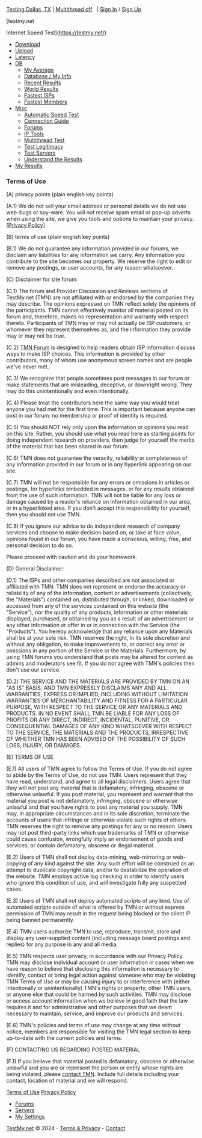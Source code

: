 [Testing Dallas, TX](https://testmy.net/mirror "Test Mirrors") | [Multithread off](https://testmy.net/multithread/?rel=ref "Enable Multithread")   | [Sign In](https://testmy.net/signin) / [Sign Up](https://testmy.net/signup)

[testmy.net  

Internet Speed Test](https://testmy.net/)

* [Download](https://testmy.net/download "Download Speed Test")
* [Upload](https://testmy.net/upload "Upload Speed Test")
* [Latency](https://testmy.net/latency "Latency Test")
* [DB](javascript:;)
    * [My Average](https://testmy.net/myaverage "My Average Internet Speed")
    * [Database / My Info](https://testmy.net/database "TestMy.net Speed Database")
    * [Recent Results](https://testmy.net/live "Recent Results")
    * [World Results](https://testmy.net/country "World Results")
    * [Fastest ISPs](https://testmy.net/hoststats "Fastest ISPs")
    * [Fastest Members](https://testmy.net/memberstats "Fastest Members")
* [Misc](javascript:;)
    * [Automatic Speed Test](https://testmy.net/auto "Automatic Speed Test")
    * [Connection Guide](https://testmy.net/connection-guide "Internet Connection Guide")
    * [Forums](https://testmy.net/ipb "TestMy.net Forums")
    * [IP Tools](https://testmy.net/iptools "IP Tools")
    * [Multithread Test](https://testmy.net/multithread "Multithread Speed Test")
    * [Test Legitimacy](https://testmy.net/legit-speed-test.php "TestMy.net Speed Test Legitimacy")
    * [Test Servers](https://testmy.net/mirror "Speed Test Servers")
    * [Understand the Results](https://testmy.net/understand-bandwidth "Understand Bandwidth")
* [My Results](https://testmy.net/myresults "My Results")

### Terms of Use

(A) privacy points (plain english key points)  
  
(A.1) We do not sell your email address or personal details we do not use web-bugs or spy-ware. You will not receive spam email or pop-up adverts when using the site, we give you tools and options to maintain your privacy. \[[Privacy Policy](http://testmy.net/legal/privacy.php)\]  
  
(B) terms of use (plain english key points)  
  
(B.1) We do not guarantee any information provided in our forums, we disclaim any liabilities for any information we carry. Any information you contribute to the site becomes our property. We reserve the right to edit or remove any postings, or user accounts, for any reason whatsoever.  
  
(C) Disclaimer for site forum:

(C.1) The forum and Provider Discussion and Reviews sections of TestMy.net (TMN) are not affiliated with or endorsed by the companies they may describe. The opinions expressed on TMN reflect solely the opinions of the participants. TMN cannot effectively monitor all material posted on its forum and, therefore, makes no representation and warranty with respect thereto. Participants of TMN may or may not actually be ISP customers, or whomever they represent themselves as, and the information they provide may or may not be true.  
  
(C.2) [TMN Forum](https://testmy.net/ipb) is designed to help readers obtain ISP information discuss ways to make ISP choices. This information is provided by other contributors, many of whom use anonymous screen names and are people we've never met.  
  
(C.3) We recognize that people sometimes post messages in our forum or make statements that are misleading, deceptive, or downright wrong. They may do this unintentionally and even intentionally.  
  
(C.4) Please treat the contributors here the same way you would treat anyone you had met for the first time. This is important because anyone can post in our forum: no membership or proof of identity is required.  
  
(C.5) You should NOT rely only upon the information or opinions you read on this site. Rather, you should use what you read here as starting points for doing independent research on providers, then judge for yourself the merits of the material that has been shared in our forum.  
  
(C.6) TMN does not guarantee the veracity, reliability or completeness of any information provided in our forum or in any hyperlink appearing on our site.  
  
(C.7) TMN will not be responsible for any errors or omissions in articles or postings, for hyperlinks embedded in messages, or for any results obtained from the use of such information. TMN will not be liable for any loss or damage caused by a reader's reliance on information obtained in our area, or in a hyperlinked area. If you don't accept this responsibility for yourself, then you should not use TMN.  
  
(C.8) If you ignore our advice to do independent research of company services and choose to make decision based on, or take at face value, opinions found in our forum, you have made a conscious, willing, free, and personal decision to do so.  
  
Please proceed with caution and do your homework.  
  
(D) General Disclaimer:  
  
(D.1) The ISPs and other companies described are not associated or affiliated with TMN. TMN does not represent or endorse the accuracy or reliability of any of the information, content or advertisements (collectively, the "Materials") contained on, distributed through, or linked, downloaded or accessed from any of the services contained on this website (the "Service"), nor the quality of any products, information or other materials displayed, purchased, or obtained by you as a result of an advertisement or any other information or offer in or in connection with the Service (the "Products"). You hereby acknowledge that any reliance upon any Materials shall be at your sole risk. TMN reserves the right, in its sole discretion and without any obligation, to make improvements to, or correct any error or omissions in any portion of the Service or the Materials. Furthermore, by using TMN forums you understand that posts may be altered for content as admins and moderators see fit. If you do not agree with TMN's policies then don't use our service.  
  
(D.2) THE SERVICE AND THE MATERIALS ARE PROVIDED BY TMN ON AN "AS IS" BASIS, AND TMN EXPRESSLY DISCLAIMS ANY AND ALL WARRANTIES, EXPRESS OR IMPLIED, INCLUDING WITHOUT LIMITATION WARRANTIES OF MERCHANTABILITY AND FITNESS FOR A PARTICULAR PURPOSE, WITH RESPECT TO THE SERVICE OR ANY MATERIALS AND PRODUCTS. IN NO EVENT SHALL TMN BE LIABLE FOR ANY LOSS OF PROFITS OR ANY DIRECT, INDIRECT, INCIDENTAL, PUNITIVE, OR CONSEQUENTIAL DAMAGES OF ANY KIND WHATSOEVER WITH RESPECT TO THE SERVICE, THE MATERIALS AND THE PRODUCTS, IRRESPECTIVE OF WHETHER TMN HAS BEEN ADVISED OF THE POSSIBILITY OF SUCH LOSS, INJURY, OR DAMAGES.  
  
(E) TERMS OF USE  
  
(E.1) All users of TMN agree to follow the Terms of Use. If you do not agree to abide by the Terms of Use, do not use TMN. Users represent that they have read, understand, and agree to all legal disclaimers. Users agree that they will not post any material that is defamatory, infringing, obscene or otherwise unlawful. If you post material, you represent and warrant that the material you post is not defamatory, infringing, obscene or otherwise unlawful and that you have rights to post any material you supply. TMN may, in appropriate circumstances and in its sole discretion, terminate the accounts of users that infringe or otherwise violate such rights of others. TMN reserves the right to remove any postings for any or no reason. Users may not post third-party links which use trademarks of TMN or otherwise could cause confusion, wrongfully imply an endorsement of goods and services, or contain defamatory, obscene or illegal material.  
  
(E.2) Users of TMN shall not deploy data-mining, web-mirroring or web-copying of any kind against the site. Any such effort will be construed as an attempt to duplicate copyright data, and/or to destabilize the operation of the website. TMN employs active log checking in order to identify users who ignore this condition of use, and will investigate fully any suspected cases.  
  
(E.3) Users of TMN shall not deploy automated scripts of any kind. Use of automated scripts outside of what is offered by TMN or without express permission of TMN may result in the request being blocked or the client IP being banned permanently.  
  
(E.4) TMN users authorize TMN to use, reproduce, transmit, store and display any user-supplied content (including message board postings and replies) for any purpose in any and all media.  
  
(E.5) TMN respects user privacy, in accordance with our Privacy Policy. TMN may disclose individual account or user information in cases when we have reason to believe that disclosing this information is necessary to identify, contact or bring legal action against someone who may be violating TMN Terms of Use or may be causing injury to or interference with (either intentionally or unintentionally) TMN's rights or property, other TMN users, or anyone else that could be harmed by such activities. TMN may disclose or access account information when we believe in good faith that the law requires it and for administrative and other purposes that we deem necessary to maintain, service, and improve our products and services.

(E.6) TMN's policies and terms of use may change at any time without notice, members are responsible for visiting the TMN legal section to keep up-to-date with the current policies and terms.  
  
(F) CONTACTING US REGARDING POSTED MATERIAL  
  
(F.1) If you believe that material posted is defamatory, obscene or otherwise unlawful and you are or represent the person or entity whose rights are being violated, please [contact TMN](https://testmy.net/contact). Include full details including your contact, location of material and we will respond.

[Terms of Use](https://testmy.net/legal/terms_of_use.php) [Privacy Policy](https://testmy.net/legal/privacy.php)

* [Forums](https://testmy.net/ipb)
* [Servers](https://testmy.net/mirror)
* [My Settings](https://testmy.net/mysettings)

[TestMy.net](https://testmy.net/) © 2024 - [Terms & Privacy](https://testmy.net/legal) - [Contact](https://testmy.net/contact)